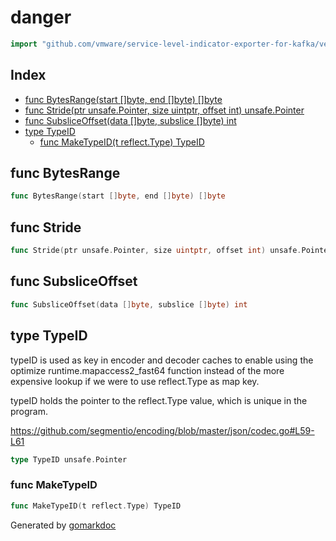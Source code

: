 <!-- Code generated by gomarkdoc. DO NOT EDIT -->

# danger

```go
import "github.com/vmware/service-level-indicator-exporter-for-kafka/vendor/github.com/pelletier/go-toml/v2/internal/danger"
```

## Index

- [func BytesRange(start []byte, end []byte) []byte](<#func-bytesrange>)
- [func Stride(ptr unsafe.Pointer, size uintptr, offset int) unsafe.Pointer](<#func-stride>)
- [func SubsliceOffset(data []byte, subslice []byte) int](<#func-subsliceoffset>)
- [type TypeID](<#type-typeid>)
  - [func MakeTypeID(t reflect.Type) TypeID](<#func-maketypeid>)


## func BytesRange

```go
func BytesRange(start []byte, end []byte) []byte
```

## func Stride

```go
func Stride(ptr unsafe.Pointer, size uintptr, offset int) unsafe.Pointer
```

## func SubsliceOffset

```go
func SubsliceOffset(data []byte, subslice []byte) int
```

## type TypeID

typeID is used as key in encoder and decoder caches to enable using the optimize runtime.mapaccess2\_fast64 function instead of the more expensive lookup if we were to use reflect.Type as map key.

typeID holds the pointer to the reflect.Type value, which is unique in the program.

https://github.com/segmentio/encoding/blob/master/json/codec.go#L59-L61

```go
type TypeID unsafe.Pointer
```

### func MakeTypeID

```go
func MakeTypeID(t reflect.Type) TypeID
```



Generated by [gomarkdoc](<https://github.com/princjef/gomarkdoc>)
